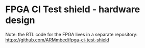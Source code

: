 # FPGA CI Test shield - hardware design

Note: the RTL code for the FPGA lives in a separate repository: https://github.com/ARMmbed/fpga-ci-test-shield
